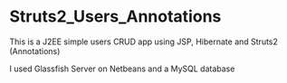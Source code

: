 # Struts2_Users_Annotations
This is a J2EE simple users CRUD app using JSP, Hibernate and Struts2 (Annotations)

I used Glassfish Server on Netbeans and a MySQL database
